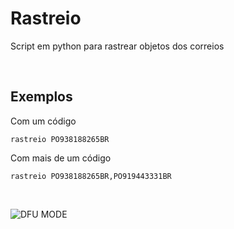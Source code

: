 # Rastreio
Script em python para rastrear objetos dos correios

&nbsp;

## Exemplos

Com um código

`rastreio PO938188265BR`


Com mais de um código

`rastreio PO938188265BR,PO919443331BR`

&nbsp;

![DFU MODE](https://image.ibb.co/ia4pCb/Captura_de_tela_de_2017_11_09_16_44_49.png)
